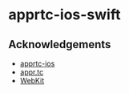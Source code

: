 # apprtc-ios-swift

Acknowledgements
-----
- [apprtc-ios](https://github.com/ISBX/apprtc-ios)
- [appr.tc](https://appr.tc/)
- [WebKit](https://github.com/WebKit/WebKit/tree/main/Source/ThirdParty/libwebrtc/Source/webrtc/examples/objc/AppRTCMobile)
